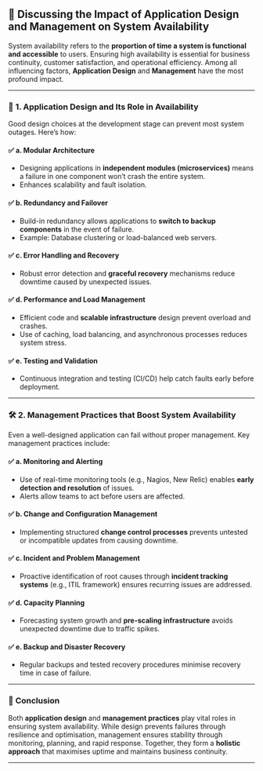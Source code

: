 

## 📌 **Discussing the Impact of Application Design and Management on System Availability**

System availability refers to the **proportion of time a system is functional and accessible** to users. Ensuring high availability is essential for business continuity, customer satisfaction, and operational efficiency. Among all influencing factors, **Application Design** and **Management** have the most profound impact.

---

### 🧱 **1. Application Design and Its Role in Availability**

Good design choices at the development stage can prevent most system outages. Here’s how:

#### ✅ **a. Modular Architecture**

* Designing applications in **independent modules (microservices)** means a failure in one component won’t crash the entire system.
* Enhances scalability and fault isolation.

#### ✅ **b. Redundancy and Failover**

* Build-in redundancy allows applications to **switch to backup components** in the event of failure.
* Example: Database clustering or load-balanced web servers.

#### ✅ **c. Error Handling and Recovery**

* Robust error detection and **graceful recovery** mechanisms reduce downtime caused by unexpected issues.

#### ✅ **d. Performance and Load Management**

* Efficient code and **scalable infrastructure** design prevent overload and crashes.
* Use of caching, load balancing, and asynchronous processes reduces system stress.

#### ✅ **e. Testing and Validation**

* Continuous integration and testing (CI/CD) help catch faults early before deployment.

---

### 🛠️ **2. Management Practices that Boost System Availability**

Even a well-designed application can fail without proper management. Key management practices include:

#### ✅ **a. Monitoring and Alerting**

* Use of real-time monitoring tools (e.g., Nagios, New Relic) enables **early detection and resolution** of issues.
* Alerts allow teams to act before users are affected.

#### ✅ **b. Change and Configuration Management**

* Implementing structured **change control processes** prevents untested or incompatible updates from causing downtime.

#### ✅ **c. Incident and Problem Management**

* Proactive identification of root causes through **incident tracking systems** (e.g., ITIL framework) ensures recurring issues are addressed.

#### ✅ **d. Capacity Planning**

* Forecasting system growth and **pre-scaling infrastructure** avoids unexpected downtime due to traffic spikes.

#### ✅ **e. Backup and Disaster Recovery**

* Regular backups and tested recovery procedures minimise recovery time in case of failure.

---

### 🎯 **Conclusion**

Both **application design** and **management practices** play vital roles in ensuring system availability. While design prevents failures through resilience and optimisation, management ensures stability through monitoring, planning, and rapid response. Together, they form a **holistic approach** that maximises uptime and maintains business continuity.

---